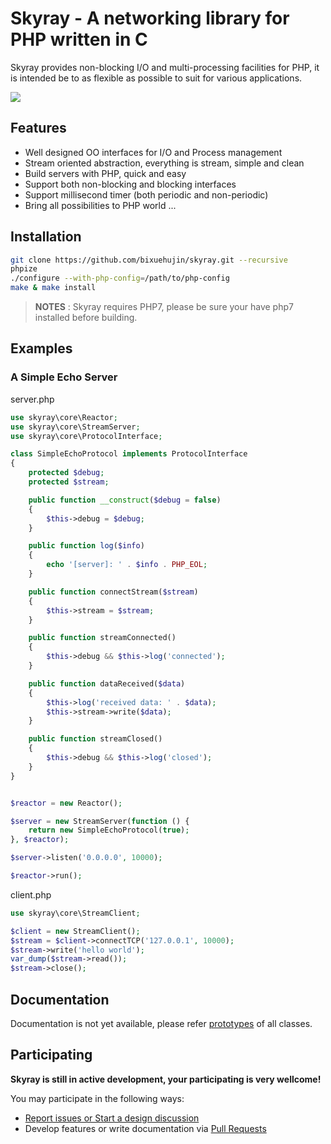 # Skyray - A networking library for PHP written in C

Skyray provides non-blocking I/O and multi-processing facilities for PHP, it is intended 
be to as flexible as possible to suit for various applications.

[![](https://travis-ci.org/bixuehujin/skyray.png?branch=master)](https://travis-ci.org/bixuehujin/skyray)

## Features

* Well designed OO interfaces for I/O and Process management
* Stream oriented abstraction, everything is stream, simple and clean
* Build servers with PHP, quick and easy
* Support both non-blocking and blocking interfaces 
* Support millisecond timer (both periodic and non-periodic)  
* Bring all possibilities to PHP world ... 

## Installation


```bash
git clone https://github.com/bixuehujin/skyray.git --recursive
phpize
./configure --with-php-config=/path/to/php-config
make & make install
```

> **NOTES** :
> Skyray requires PHP7, please be sure your have php7 installed before building.

## Examples

### A Simple Echo Server

server.php

```php
use skyray\core\Reactor;
use skyray\core\StreamServer;
use skyray\core\ProtocolInterface;

class SimpleEchoProtocol implements ProtocolInterface
{
    protected $debug;
    protected $stream;

    public function __construct($debug = false)
    {
        $this->debug = $debug;
    }

    public function log($info)
    {
        echo '[server]: ' . $info . PHP_EOL;
    }

    public function connectStream($stream)
    {
        $this->stream = $stream;
    }

    public function streamConnected()
    {
        $this->debug && $this->log('connected');
    }

    public function dataReceived($data)
    {
        $this->log('received data: ' . $data);
        $this->stream->write($data);
    }

    public function streamClosed()
    {
        $this->debug && $this->log('closed');
    }
}


$reactor = new Reactor();

$server = new StreamServer(function () {
    return new SimpleEchoProtocol(true);
}, $reactor);

$server->listen('0.0.0.0', 10000);

$reactor->run();
```

client.php

```php
use skyray\core\StreamClient;

$client = new StreamClient();
$stream = $client->connectTCP('127.0.0.1', 10000);
$stream->write('hello world');
var_dump($stream->read());
$stream->close();
```

## Documentation

Documentation is not yet available, please refer [prototypes](https://github.com/bixuehujin/skyray/tree/master/proto) of all classes.

## Participating

**Skyray is still in active development, your participating is very wellcome!**

You may participate in the following ways:

* [Report issues or Start a design discussion](https://github.com/bixuehujin/skyray/issues)
* Develop features or write documentation via [Pull Requests](https://github.com/bixuehujin/skyray/pulls)
 